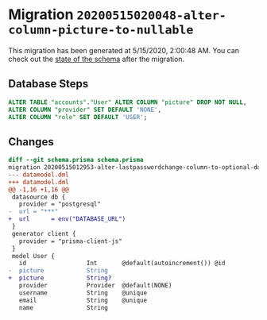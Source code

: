 # Migration `20200515020048-alter-column-picture-to-nullable`

This migration has been generated at 5/15/2020, 2:00:48 AM.
You can check out the [state of the schema](./schema.prisma) after the migration.

## Database Steps

```sql
ALTER TABLE "accounts"."User" ALTER COLUMN "picture" DROP NOT NULL,
ALTER COLUMN "provider" SET DEFAULT 'NONE',
ALTER COLUMN "role" SET DEFAULT 'USER';
```

## Changes

```diff
diff --git schema.prisma schema.prisma
migration 20200515012953-alter-lastpasswordchange-column-to-optional-date..20200515020048-alter-column-picture-to-nullable
--- datamodel.dml
+++ datamodel.dml
@@ -1,16 +1,16 @@
 datasource db {
   provider = "postgresql"
-  url = "***"
+  url      = env("DATABASE_URL")
 }
 generator client {
   provider = "prisma-client-js"
 }
 model User {
   id                 Int       @default(autoincrement()) @id
-  picture            String
+  picture            String?
   provider           Provider  @default(NONE)
   username           String    @unique
   email              String    @unique
   name               String
```
